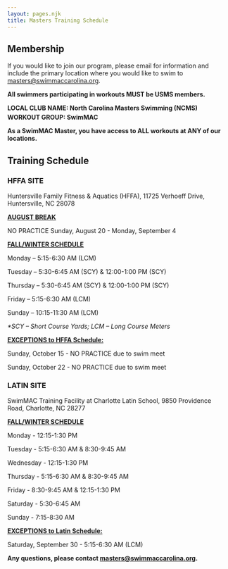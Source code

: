 ```yaml
---
layout: pages.njk
title: Masters Training Schedule
---
```

## Membership

<div class="bg-gray-100 p-6 my-6 text-center" markdown="1">

If you would like to join our program, please email for information and include the primary location where you would like to swim to <a href="mailto:cthomas@swimmaccarolina.org">masters@swimmaccarolina.org.</a> 

**All swimmers participating in workouts MUST be USMS members.** 

**LOCAL CLUB NAME: North Carolina Masters Swimming (NCMS)** 

**<p style=" margin-bottom: -10px;">**

**WORKOUT GROUP: SwimMAC**

**</p>**

**As a SwimMAC Master, you have access to ALL workouts at ANY of our locations.**

</div>

<h2 class="separator-center">Training Schedule</h2>

<div class="flex flex-wrap -mx-4" markdown="1">
<div class="w-full md:w-1/2 p-4" markdown="1">

### HFFA SITE

<p class="center">Huntersville Family Fitness & Aquatics (HFFA), 11725 Verhoeff Drive, Huntersville, NC 28078</p>

<span style="text-decoration: underline;"><strong>AUGUST BREAK</strong></span>

NO PRACTICE Sunday, August 20 - Monday, September 4

<span style="text-decoration: underline;"><strong>FALL/WINTER SCHEDULE</strong></span>

Monday – 5:15-6:30 AM (LCM)

Tuesday – 5:30-6:45 AM (SCY) & 12:00-1:00 PM (SCY)

Thursday – 5:30-6:45 AM (SCY) & 12:00-1:00 PM (SCY)

Friday – 5:15-6:30 AM (LCM)

Sunday – 10:15-11:30 AM (LCM)

*\*SCY – Short Course Yards; LCM – Long Course Meters*

<span style="text-decoration: underline;"><strong>EXCEPTIONS to HFFA Schedule:</strong></span>

Sunday, October 15 - NO PRACTICE due to swim meet

Sunday, October 22 - NO PRACTICE due to swim meet

</div>

<div class="w-full md:w-1/2 p-4" markdown="1">

### LATIN SITE

SwimMAC Training Facility at Charlotte Latin School, 9850 Providence Road, Charlotte, NC 28277

<span style="text-decoration: underline;"><strong>FALL/WINTER SCHEDULE</strong></span>

Monday - 12:15-1:30 PM

Tuesday - 5:15-6:30 AM & 8:30-9:45 AM

Wednesday - 12:15-1:30 PM

Thursday - 5:15-6:30 AM & 8:30-9:45 AM

Friday - 8:30-9:45 AM & 12:15-1:30 PM

Saturday - 5:30-6:45 AM

Sunday - 7:15-8:30 AM

<span style="text-decoration: underline;"><strong>EXCEPTIONS to Latin Schedule:</strong></span>

Saturday, September 30  - 5:15-6:30 AM (LCM)

</div>

<div class="bg-gray-100 p-6 my-6 text-center" markdown="1">

**Any questions, please contact <a href="mailto:cthomas@swimmaccarolina.org" target="_blank" rel="noopener">masters@swimmaccarolina.org</a>.**

</div>
</div>